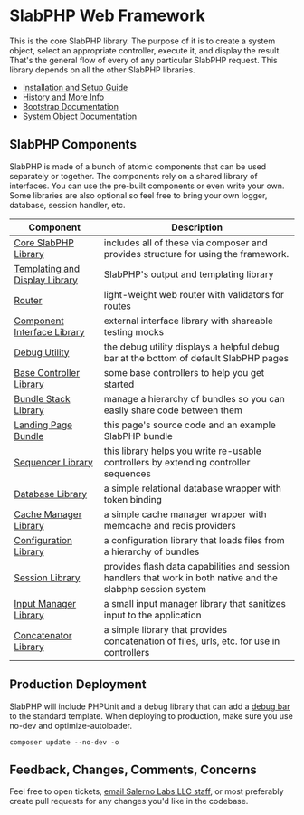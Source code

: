 # SlabPHP Web Framework

This is the core SlabPHP library. The purpose of it is to create a system object, select an appropriate controller, execute it, and display the result. That's the general flow of every of any particular SlabPHP request. This library depends on all the other SlabPHP libraries.  

* [Installation and Setup Guide](docs/installation.md)
* [History and More Info](docs/history.md)
* [Bootstrap Documentation](docs/bootstrap.md)
* [System Object Documentation](docs/system.md)

## SlabPHP Components

SlabPHP is made of a bunch of atomic components that can be used separately or together. The components rely on a shared library of interfaces. You can use the pre-built components or even write your own. Some libraries are also optional so feel free to bring your own logger, database, session handler, etc.

Component | Description
--- | --- 
[Core SlabPHP Library](https://github.com/SlabPHP/slabphp) | includes all of these via composer and provides structure for using the framework.
[Templating and Display Library](https://github.com/SlabPHP/display) | SlabPHP's output and templating library
[Router](https://github.com/SlabPHP/router) | light-weight web router with validators for routes
[Component Interface Library](https://github.com/SlabPHP/component-interfaces) | external interface library with shareable testing mocks
[Debug Utility](https://github.com/SlabPHP/debug) | the debug utility displays a helpful debug bar at the bottom of default SlabPHP pages
[Base Controller Library](https://github.com/SlabPHP/controllers) | some base controllers to help you get started
[Bundle Stack Library](https://github.com/SlabPHP/bundle-stack) | manage a hierarchy of bundles so you can easily share code between them
[Landing Page Bundle](https://github.com/SlabPHP/landing) | this page's source code and an example SlabPHP bundle
[Sequencer Library](https://github.com/SlabPHP/sequencer) | this library helps you write re-usable controllers by extending controller sequences
[Database Library](https://github.com/SlabPHP/database) | a simple relational database wrapper with token binding
[Cache Manager Library](https://github.com/SlabPHP/cache-manager) | a simple cache manager wrapper with memcache and redis providers
[Configuration Library](https://github.com/SlabPHP/configuration-manager) | a configuration library that loads files from a hierarchy of bundles
[Session Library](https://github.com/SlabPHP/session-manager) | provides flash data capabilities and session handlers that work in both native and the slabphp session system
[Input Manager Library](https://github.com/SlabPHP/input-manager) | a small input manager library that sanitizes input to the application
[Concatenator Library](https://github.com/SlabPHP/concatenator) | a simple library that provides concatenation of files, urls, etc. for use in controllers

## Production Deployment

SlabPHP will include PHPUnit and a debug library that can add a [debug bar](docs/debug-bar.md) to the standard template. When deploying to production, make sure you use no-dev and optimize-autoloader.

    composer update --no-dev -o
    
## Feedback, Changes, Comments, Concerns

Feel free to open tickets, [email Salerno Labs LLC staff](https://www.salernolabs.com/contact), or most preferably create pull requests for any changes you'd like in the codebase.